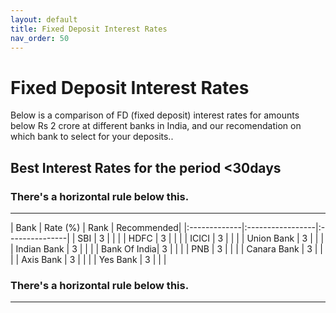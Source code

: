 ```yaml
---
layout: default
title: Fixed Deposit Interest Rates
nav_order: 50
---
```

# [](#header-1) Fixed Deposit Interest Rates

Below is a comparison of FD (fixed deposit) interest rates for amounts below Rs 2 crore at different banks in India, and our recomendation on which bank to select for your deposits..

## Best Interest Rates for the period <30days
### There's a horizontal rule below this.

* * *

| Bank         | Rate (%) | Rank  |	Recommended|
|:-------------|:-----------------|:---------------|
| SBI          | 3 	  |       |                |
| HDFC         | 3 	  |       |                |
| ICICI        | 3 	  |       |                |
| Union Bank   | 3 	  |       |                |
| Indian Bank  | 3 	  |       |                |
| Bank Of India| 3 	  |       |                |
| PNB          | 3 	  |       |                |
| Canara Bank  | 3 	  |       |                |
| Axis Bank    | 3 	  |       |                |
| Yes Bank     | 3 	  |       |                |

### There's a horizontal rule below this.

* * *


